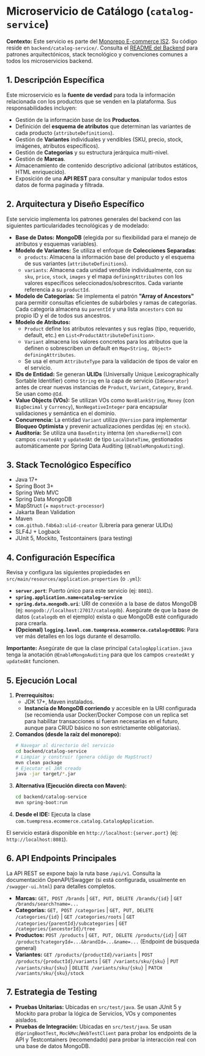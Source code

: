 # Microservicio de Catálogo (`catalog-service`)

**Contexto:** Este servicio es parte del [Monorepo E-commerce IS2](../../README.md). Su código reside en `backend/catalog-service/`.
Consulta el [README del Backend](../README.md) para patrones arquitectónicos, stack tecnológico y convenciones comunes a todos los microservicios backend.

## 1. Descripción Específica

Este microservicio es la **fuente de verdad** para toda la información relacionada con los productos que se venden en la plataforma. Sus responsabilidades incluyen:

* Gestión de la información base de los **Productos**.
* Definición del **esquema de atributos** que determinan las variantes de cada producto (`attributeDefinitions`).
* Gestión de **Variantes** individuales y vendibles (SKU, precio, stock, imágenes, atributos específicos).
* Gestión de **Categorías** y su estructura jerárquica multi-nivel.
* Gestión de **Marcas**.
* Almacenamiento de contenido descriptivo adicional (atributos estáticos, HTML enriquecido).
* Exposición de una **API REST** para consultar y manipular todos estos datos de forma paginada y filtrada.

## 2. Arquitectura y Diseño Específico

Este servicio implementa los patrones generales del backend con las siguientes particularidades tecnológicas y de modelado:

* **Base de Datos:** **MongoDB** (elegida por su flexibilidad para el manejo de atributos y esquemas variables).
* **Modelo de Variantes:** Se utiliza el enfoque de **Colecciones Separadas**:
    * `products`: Almacena la información base del producto y el esquema de sus variantes (`attributeDefinitions`).
    * `variants`: Almacena cada unidad vendible individualmente, con su `sku`, `price`, `stock`, `images` y el mapa `definingAttributes` con los valores específicos seleccionados/sobrescritos. Cada variante referencia a su `productId`.
* **Modelo de Categorías:** Se implementa el patrón **"Array of Ancestors"** para permitir consultas eficientes de subárboles y ramas de categorías. Cada categoría almacena su `parentId` y una lista `ancestors` con su propio ID y el de todos sus ancestros.
* **Modelo de Atributos:**
    * `Product` define los atributos relevantes y sus reglas (tipo, requerido, default, etc.) en `List<ProductAttributeDefinition>`.
    * `Variant` almacena los valores concretos para los atributos que la definen o sobrescriben un default en `Map<String, Object> definingAttributes`.
    * Se usa el enum `AttributeType` para la validación de tipos de valor en el servicio.
* **IDs de Entidad:** Se generan **ULIDs** (Universally Unique Lexicographically Sortable Identifier) como `String` en la capa de servicio (`IdGenerator`) antes de crear nuevas instancias de `Product`, `Variant`, `Category`, `Brand`. Se usan como `@Id`.
* **Value Objects (VOs):** Se utilizan VOs como `NonBlankString`, `Money` (con `BigDecimal` y `Currency`), `NonNegativeInteger` para encapsular validaciones y semántica en el dominio.
* **Concurrencia:** La entidad `Variant` utiliza `@Version` para implementar **Bloqueo Optimista** y prevenir actualizaciones perdidas (ej: en `stock`).
* **Auditoría:** Se utiliza una `BaseEntity` interna (en `sharedkernel`) con campos `createdAt` y `updatedAt` de tipo `LocalDateTime`, gestionados automáticamente por Spring Data Auditing (`@EnableMongoAuditing`).

## 3. Stack Tecnológico Específico

* Java 17+
* Spring Boot 3+
* Spring Web MVC
* Spring Data MongoDB
* MapStruct (+ `mapstruct-processor`)
* Jakarta Bean Validation
* Maven
* `com.github.f4b6a3:ulid-creator` (Librería para generar ULIDs)
* SLF4J + Logback
* JUnit 5, Mockito, Testcontainers (para testing)

## 4. Configuración Específica

Revisa y configura las siguientes propiedades en `src/main/resources/application.properties` (o `.yml`):

* **`server.port`**: Puerto único para este servicio (ej: `8081`).
* **`spring.application.name=catalog-service`**
* **`spring.data.mongodb.uri`**: URI de conexión a la base de datos MongoDB (ej: `mongodb://localhost:27017/catalogdb`). Asegúrate de que la base de datos (`catalogdb` en el ejemplo) exista o que MongoDB esté configurado para crearla.
* **(Opcional) `logging.level.com.tuempresa.ecommerce.catalog=DEBUG`**: Para ver más detalles en los logs durante el desarrollo.

**Importante:** Asegúrate de que la clase principal `CatalogApplication.java` tenga la anotación `@EnableMongoAuditing` para que los campos `createdAt` y `updatedAt` funcionen.

## 5. Ejecución Local

1.  **Prerrequisitos:**
    * JDK 17+, Maven instalados.
    * **Instancia de MongoDB corriendo** y accesible en la URI configurada (se recomienda usar Docker/Docker Compose con un replica set para habilitar transacciones si fueran necesarias en el futuro, aunque para CRUD básico no son estrictamente obligatorias).
2.  **Comandos (desde la raíz del monorepo):**
    ```bash
    # Navegar al directorio del servicio
    cd backend/catalog-service
    # Limpiar y construir (genera código de MapStruct)
    mvn clean package
    # Ejecutar el JAR creado
    java -jar target/*.jar
    ```
3.  **Alternativa (Ejecución directa con Maven):**
    ```bash
    cd backend/catalog-service
    mvn spring-boot:run
    ```
4.  **Desde el IDE:** Ejecuta la clase `com.tuempresa.ecommerce.catalog.CatalogApplication`.

El servicio estará disponible en `http://localhost:{server.port}` (ej: `http://localhost:8081`).

## 6. API Endpoints Principales

La API REST se expone bajo la ruta base `/api/v1`. Consulta la documentación OpenAPI/Swagger (si está configurada, usualmente en `/swagger-ui.html`) para detalles completos.

* **Marcas:** `GET, POST /brands` | `GET, PUT, DELETE /brands/{id}` | `GET /brands/search?name=...`
* **Categorías:** `GET, POST /categories` | `GET, PUT, DELETE /categories/{id}` | `GET /categories/roots` | `GET /categories/{parentId}/subcategories` | `GET /categories/{ancestorId}/tree`
* **Productos:** `POST /products` | `GET, PUT, DELETE /products/{id}` | `GET /products?categoryId=...&brandId=...&name=...` (Endpoint de búsqueda general)
* **Variantes:** `GET /products/{productId}/variants` | `POST /products/{productId}/variants` | `GET /variants/sku/{sku}` | `PUT /variants/sku/{sku}` | `DELETE /variants/sku/{sku}` | `PATCH /variants/sku/{sku}/stock`

## 7. Estrategia de Testing

* **Pruebas Unitarias:** Ubicadas en `src/test/java`. Se usan JUnit 5 y Mockito para probar la lógica de Servicios, VOs y componentes aislados.
* **Pruebas de Integración:** Ubicadas en `src/test/java`. Se usan `@SpringBootTest`, `MockMvc`/`WebTestClient` para probar los endpoints de la API y Testcontainers (recomendado) para probar la interacción real con una base de datos MongoDB.

